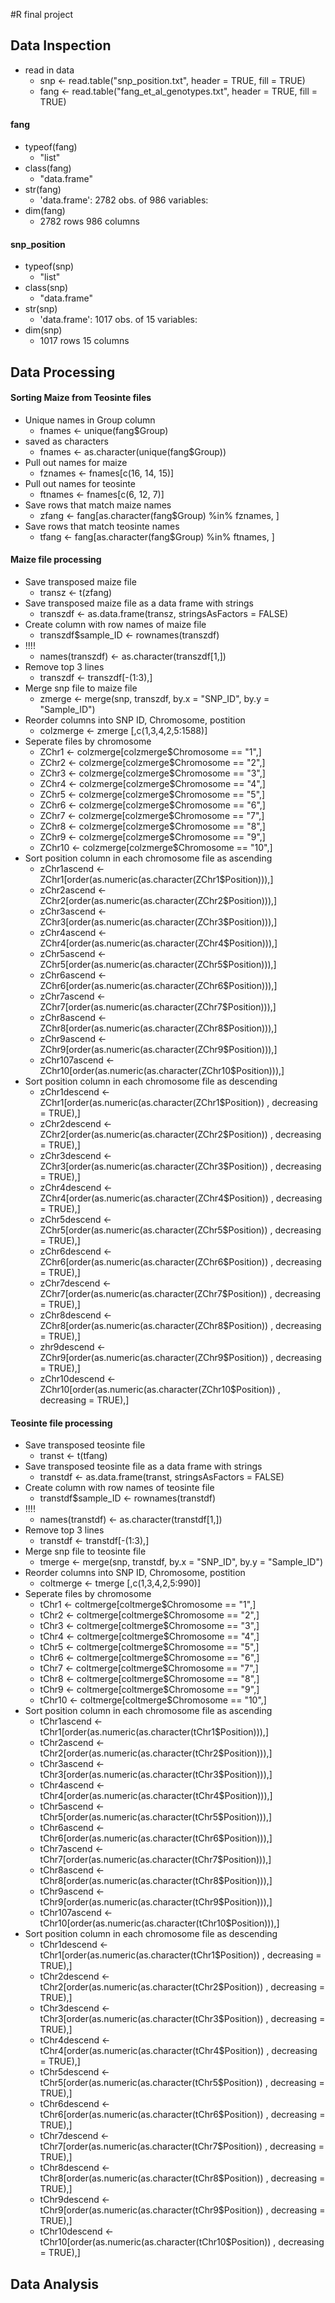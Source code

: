 #R final project
## Data Inspection
- read in data
  * snp <- read.table("snp_position.txt", header = TRUE, fill = TRUE)
  * fang <- read.table("fang_et_al_genotypes.txt", header = TRUE, fill = TRUE)
#### fang
- typeof(fang)
  * "list"
- class(fang)
  * "data.frame"
- str(fang)
  * 'data.frame':	2782 obs. of  986 variables:
- dim(fang)
  * 2782 rows 986 columns
#### snp_position
- typeof(snp)
  * "list"
- class(snp)
  * "data.frame"
- str(snp)
  * 'data.frame':	1017 obs. of  15 variables:
- dim(snp)
  * 1017 rows  15 columns
## Data Processing
#### Sorting Maize from Teosinte files
- Unique names in Group column
  * fnames <- unique(fang$Group)
- saved as characters
  * fnames <- as.character(unique(fang$Group))
- Pull out names for maize
  * fznames <- fnames[c(16, 14, 15)]
- Pull out names for teosinte
  * ftnames <- fnames[c(6, 12, 7)]
- Save rows that match maize names 
  * zfang <- fang[as.character(fang$Group) %in% fznames, ]
- Save rows that match teosinte names
  * tfang <- fang[as.character(fang$Group) %in% ftnames, ]
#### Maize file processing
- Save transposed maize file 
  * transz <- t(zfang)
- Save transposed maize file as a data frame with strings
  * transzdf <- as.data.frame(transz, stringsAsFactors = FALSE)
- Create column with row names of maize file
  * transzdf$sample_ID <- rownames(transzdf)
- !!!!
  * names(transzdf) <- as.character(transzdf[1,])
- Remove top 3 lines
  * transzdf <-  transzdf[-(1:3),]
- Merge snp file to maize file
  * zmerge <- merge(snp, transzdf, by.x = "SNP_ID", by.y = "Sample_ID")
- Reorder columns into SNP ID, Chromosome, postition
  * colzmerge <- zmerge [,c(1,3,4,2,5:1588)]
- Seperate files by chromosome
  * ZChr1 <- colzmerge[colzmerge$Chromosome == "1",]
  * ZChr2 <- colzmerge[colzmerge$Chromosome == "2",]
  * ZChr3 <- colzmerge[colzmerge$Chromosome == "3",]
  * ZChr4 <- colzmerge[colzmerge$Chromosome == "4",]
  * ZChr5 <- colzmerge[colzmerge$Chromosome == "5",]
  * ZChr6 <- colzmerge[colzmerge$Chromosome == "6",]
  * ZChr7 <- colzmerge[colzmerge$Chromosome == "7",]
  * ZChr8 <- colzmerge[colzmerge$Chromosome == "8",]
  * ZChr9 <- colzmerge[colzmerge$Chromosome == "9",]  
  * ZChr10 <- colzmerge[colzmerge$Chromosome == "10",] 
- Sort position column in each chromosome file as ascending
  * zChr1ascend <- ZChr1[order(as.numeric(as.character(ZChr1$Position))),]
  * zChr2ascend <- ZChr2[order(as.numeric(as.character(ZChr2$Position))),]
  * zChr3ascend <- ZChr3[order(as.numeric(as.character(ZChr3$Position))),]
  * zChr4ascend <- ZChr4[order(as.numeric(as.character(ZChr4$Position))),]  
  * zChr5ascend <- ZChr5[order(as.numeric(as.character(ZChr5$Position))),]  
  * zChr6ascend <- ZChr6[order(as.numeric(as.character(ZChr6$Position))),]  
  * zChr7ascend <- ZChr7[order(as.numeric(as.character(ZChr7$Position))),]  
  * zChr8ascend <- ZChr8[order(as.numeric(as.character(ZChr8$Position))),]  
  * zChr9ascend <- ZChr9[order(as.numeric(as.character(ZChr9$Position))),] 
  * zChr107ascend <- ZChr10[order(as.numeric(as.character(ZChr10$Position))),] 
- Sort position column in each chromosome file as descending
  * zChr1descend <- ZChr1[order(as.numeric(as.character(ZChr1$Position)) , decreasing = TRUE),]
  * zChr2descend <- ZChr2[order(as.numeric(as.character(ZChr2$Position)) , decreasing = TRUE),]
  * zChr3descend <- ZChr3[order(as.numeric(as.character(ZChr3$Position)) , decreasing = TRUE),]
  * zChr4descend <- ZChr4[order(as.numeric(as.character(ZChr4$Position)) , decreasing = TRUE),] 
  * zChr5descend <- ZChr5[order(as.numeric(as.character(ZChr5$Position)) , decreasing = TRUE),]
  * zChr6descend <- ZChr6[order(as.numeric(as.character(ZChr6$Position)) , decreasing = TRUE),]
  * zChr7descend <- ZChr7[order(as.numeric(as.character(ZChr7$Position)) , decreasing = TRUE),] 
  * zChr8descend <- ZChr8[order(as.numeric(as.character(ZChr8$Position)) , decreasing = TRUE),] 
  * zhr9descend <- ZChr9[order(as.numeric(as.character(ZChr9$Position)) , decreasing = TRUE),]
  * zChr10descend <- ZChr10[order(as.numeric(as.character(ZChr10$Position)) , decreasing = TRUE),]  
#### Teosinte file processing
- Save transposed teosinte file 
  * transt <- t(tfang)
- Save transposed teosinte file as a data frame with strings
  * transtdf <- as.data.frame(transt, stringsAsFactors = FALSE)
- Create column with row names of teosinte file
  * transtdf$sample_ID <- rownames(transtdf)
- !!!!
  * names(transtdf) <- as.character(transtdf[1,])
- Remove top 3 lines
  * transtdf <-  transtdf[-(1:3),]
- Merge snp file to teosinte file
  * tmerge <- merge(snp, transtdf, by.x = "SNP_ID", by.y = "Sample_ID")
- Reorder columns into SNP ID, Chromosome, postition
  * coltmerge <- tmerge [,c(1,3,4,2,5:990)]
- Seperate files by chromosome
  * tChr1 <- coltmerge[coltmerge$Chromosome == "1",]
  * tChr2 <- coltmerge[coltmerge$Chromosome == "2",]
  * tChr3 <- coltmerge[coltmerge$Chromosome == "3",]
  * tChr4 <- coltmerge[coltmerge$Chromosome == "4",]
  * tChr5 <- coltmerge[coltmerge$Chromosome == "5",]
  * tChr6 <- coltmerge[coltmerge$Chromosome == "6",]
  * tChr7 <- coltmerge[coltmerge$Chromosome == "7",]
  * tChr8 <- coltmerge[coltmerge$Chromosome == "8",]
  * tChr9 <- coltmerge[coltmerge$Chromosome == "9",]  
  * tChr10 <- coltmerge[coltmerge$Chromosome == "10",] 
- Sort position column in each chromosome file as ascending
  * tChr1ascend <- tChr1[order(as.numeric(as.character(tChr1$Position))),]
  * tChr2ascend <- tChr2[order(as.numeric(as.character(tChr2$Position))),]
  * tChr3ascend <- tChr3[order(as.numeric(as.character(tChr3$Position))),]
  * tChr4ascend <- tChr4[order(as.numeric(as.character(tChr4$Position))),]  
  * tChr5ascend <- tChr5[order(as.numeric(as.character(tChr5$Position))),]  
  * tChr6ascend <- tChr6[order(as.numeric(as.character(tChr6$Position))),]  
  * tChr7ascend <- tChr7[order(as.numeric(as.character(tChr7$Position))),]  
  * tChr8ascend <- tChr8[order(as.numeric(as.character(tChr8$Position))),]  
  * tChr9ascend <- tChr9[order(as.numeric(as.character(tChr9$Position))),] 
  * tChr107ascend <- tChr10[order(as.numeric(as.character(tChr10$Position))),] 
- Sort position column in each chromosome file as descending
  * tChr1descend <- tChr1[order(as.numeric(as.character(tChr1$Position)) , decreasing = TRUE),]
  * tChr2descend <- tChr2[order(as.numeric(as.character(tChr2$Position)) , decreasing = TRUE),]
  * tChr3descend <- tChr3[order(as.numeric(as.character(tChr3$Position)) , decreasing = TRUE),]
  * tChr4descend <- tChr4[order(as.numeric(as.character(tChr4$Position)) , decreasing = TRUE),] 
  * tChr5descend <- tChr5[order(as.numeric(as.character(tChr5$Position)) , decreasing = TRUE),]
  * tChr6descend <- tChr6[order(as.numeric(as.character(tChr6$Position)) , decreasing = TRUE),]
  * tChr7descend <- tChr7[order(as.numeric(as.character(tChr7$Position)) , decreasing = TRUE),] 
  * tChr8descend <- tChr8[order(as.numeric(as.character(tChr8$Position)) , decreasing = TRUE),] 
  * tChr9descend <- tChr9[order(as.numeric(as.character(tChr9$Position)) , decreasing = TRUE),]
  * tChr10descend <- tChr10[order(as.numeric(as.character(tChr10$Position)) , decreasing = TRUE),] 
## Data Analysis 